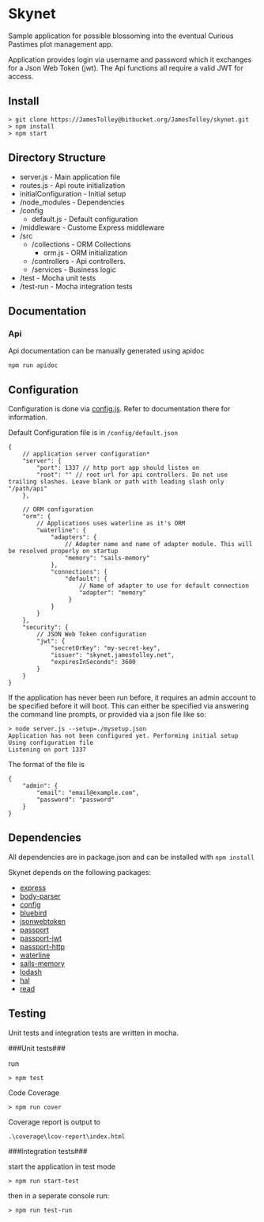 # Skynet #

Sample application for possible blossoming into the eventual Curious Pastimes plot management app.

Application provides login via username and password which it exchanges for a Json Web Token (jwt). The Api functions all require a valid JWT for access.

## Install ##

```
> git clone https://JamesTolley@bitbucket.org/JamesTolley/skynet.git
> npm install
> npm start
```

## Directory Structure ##

 - server.js - Main application file
 - routes.js - Api route initialization
 - initialConfiguration - Initial setup
 - /node_modules - Dependencies
 - /config
    - default.js - Default configuration
 - /middleware - Custome Express middleware
 - /src
    - /collections - ORM Collections
        - orm.js   - ORM initialization
    - /controllers - Api controllers.
    - /services    - Business logic
 - /test - Mocha unit tests
 - /test-run - Mocha integration tests
  
## Documentation ##

### Api ###

Api documentation can be manually generated using apidoc

```
npm run apidoc
```

## Configuration ##

Configuration is done via [config.js](https://github.com/lorenwest/node-config). Refer to documentation there for information.

Default Configuration file is in `/config/default.json`
```
{
    // application server configuration*
    "server": {
        "port": 1337 // http port app should listen on
        "root": "" // root url for api controllers. Do not use trailing slashes. Leave blank or path with leading slash only "/path/api"
    },

    // ORM configuration
    "orm": {
        // Applications uses waterline as it's ORM
        "waterline": {
            "adapters": {
                // Adapter name and name of adapter module. This will be resolved properly on startup
                "memory": "sails-memory" 
            },
            "connections": {
                "default": {
                    // Name of adapter to use for default connection
                    "adapter": "memory"
                 }
            }
        }
    },
    "security": {
        // JSON Web Token configuration
        "jwt": {
            "secretOrKey": "my-secret-key", 
            "issuer": "skynet.jamestolley.net", 
            "expiresInSeconds": 3600
        }
    }
}
```

If the application has never been run before, it requires an admin account to be specified before it will boot. 
This can either be specified via answering the command line prompts, or provided via a json file like so:

```
> node server.js --setup=./mysetup.json
Application has not been configured yet. Performing initial setup
Using configuration file
Listening on port 1337
```

The format of the file is

```
{
	"admin": {
		"email": "email@example.com",
		"password": "password"
	}
}
```

## Dependencies ##

All dependencies are in package.json and can be installed with `npm install`

Skynet depends on the following packages:
 - [express](http://expressjs.com/)
 - [body-parser](https://github.com/expressjs/body-parser)
 - [config](https://github.com/lorenwest/node-config)
 - [bluebird](https://github.com/petkaantonov/bluebird)
 - [jsonwebtoken](https://github.com/auth0/node-jsonwebtoken)
 - [passport](http://passportjs.org/)
 - [passport-jwt](https://github.com/themikenicholson/passport-jwt)
 - [passport-http](https://github.com/jaredhanson/passport-http)
 - [waterline](https://github.com/balderdashy/waterline)
 - [sails-memory](https://github.com/balderdashy/sails-memory)
 - [lodash](https://lodash.com/)
 - [hal](https://github.com/naholyr/js-hal)
 - [read](https://github.com/isaacs/read)
 
## Testing ##

Unit tests and integration tests are written in mocha. 

###Unit tests###

run

```
> npm test
```

Code Coverage

```
> npm run cover
```

Coverage report is output to 
```
.\coverage\lcov-report\index.html
```

###Integration tests###

start the application in test mode

```
> npm run start-test
```

then in a seperate console run:

```
> npm run test-run
```
